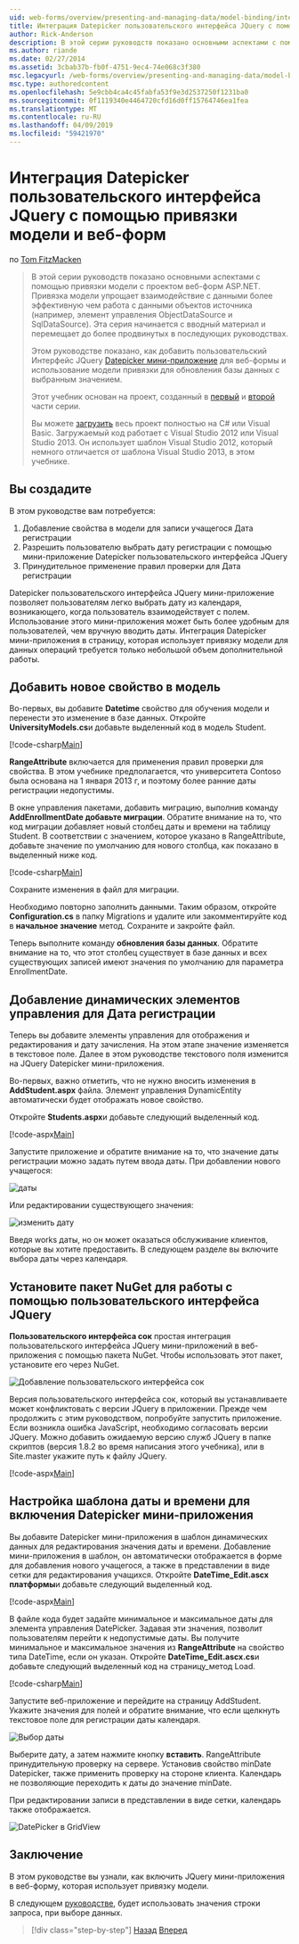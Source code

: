 ```yaml
---
uid: web-forms/overview/presenting-and-managing-data/model-binding/integrating-jquery-ui
title: Интеграция Datepicker пользовательского интерфейса JQuery с помощью привязки модели и веб-форм | Документация Майкрософт
author: Rick-Anderson
description: В этой серии руководств показано основными аспектами с помощью привязки модели с проектом веб-форм ASP.NET. Привязка модели позволяет взаимодействие с данными более прямой-...
ms.author: riande
ms.date: 02/27/2014
ms.assetid: 3cbab37b-fb0f-4751-9ec4-74e068c3f380
msc.legacyurl: /web-forms/overview/presenting-and-managing-data/model-binding/integrating-jquery-ui
msc.type: authoredcontent
ms.openlocfilehash: 5e9cbb4ca4c45fabfa53f9e3d2537250f1231ba0
ms.sourcegitcommit: 0f1119340e4464720cfd16d0ff15764746ea1fea
ms.translationtype: MT
ms.contentlocale: ru-RU
ms.lasthandoff: 04/09/2019
ms.locfileid: "59421970"
---
```

# <a name="integrating-jquery-ui-datepicker-with-model-binding-and-web-forms"></a>Интеграция Datepicker пользовательского интерфейса JQuery с помощью привязки модели и веб-форм

по [Tom FitzMacken](https://github.com/tfitzmac)

> В этой серии руководств показано основными аспектами с помощью привязки модели с проектом веб-форм ASP.NET. Привязка модели упрощает взаимодействие с данными более эффективную чем работа с данными объектов источника (например, элемент управления ObjectDataSource и SqlDataSource). Эта серия начинается с вводный материал и перемещает до более продвинутых в последующих руководствах.
> 
> Этом руководстве показано, как добавить пользовательский Интерфейс JQuery [Datepicker мини-приложение](http://jqueryui.com/datepicker/) для веб-формы и использование модели привязки для обновления базы данных с выбранным значением.
> 
> Этот учебник основан на проект, созданный в [первый](retrieving-data.md) и [второй](updating-deleting-and-creating-data.md) части серии.
> 
> Вы можете [загрузить](https://go.microsoft.com/fwlink/?LinkId=286116) весь проект полностью на C# или Visual Basic. Загружаемый код работает с Visual Studio 2012 или Visual Studio 2013. Он использует шаблон Visual Studio 2012, который немного отличается от шаблона Visual Studio 2013, в этом учебнике.


## <a name="what-youll-build"></a>Вы создадите

В этом руководстве вам потребуется:

1. Добавление свойства в модели для записи учащегося Дата регистрации
2. Разрешить пользователю выбрать дату регистрации с помощью мини-приложение Datepicker пользовательского интерфейса JQuery
3. Принудительное применение правил проверки для Дата регистрации

Datepicker пользовательского интерфейса JQuery мини-приложение позволяет пользователям легко выбрать дату из календаря, возникающего, когда пользователь взаимодействует с полем. Использование этого мини-приложения может быть более удобным для пользователей, чем вручную вводить даты. Интеграция Datepicker мини-приложения в страницу, которая использует привязку модели для данных операций требуется только небольшой объем дополнительной работы.

## <a name="add-a-new-property-to-the-model"></a>Добавить новое свойство в модель

Во-первых, вы добавите **Datetime** свойство для обучения модели и перенести это изменение в базе данных. Откройте **UniversityModels.cs**и добавьте выделенный код в модель Student.

[!code-csharp[Main](integrating-jquery-ui/samples/sample1.cs?highlight=16-18)]

**RangeAttribute** включается для применения правил проверки для свойства. В этом учебнике предполагается, что университета Contoso была основана на 1 января 2013 г, и поэтому более ранние даты регистрации недопустимы.

В окне управления пакетами, добавить миграцию, выполнив команду **AddEnrollmentDate добавьте миграции**. Обратите внимание на то, что код миграции добавляет новый столбец даты и времени на таблицу Student. В соответствии с значением, которое указано в RangeAttribute, добавьте значение по умолчанию для нового столбца, как показано в выделенный ниже код.

[!code-csharp[Main](integrating-jquery-ui/samples/sample2.cs?highlight=11)]

Сохраните изменения в файл для миграции.

Необходимо повторно заполнить данными. Таким образом, откройте **Configuration.cs** в папку Migrations и удалите или закомментируйте код в **начальное значение** метод. Сохраните и закройте файл.

Теперь выполните команду **обновления базы данных**. Обратите внимание на то, что этот столбец существует в базе данных и всех существующих записей имеют значения по умолчанию для параметра EnrollmentDate.

## <a name="add-dynamic-controls-for-enrollment-date"></a>Добавление динамических элементов управления для Дата регистрации

Теперь вы добавите элементы управления для отображения и редактирования и дату зачисления. На этом этапе значение изменяется в текстовое поле. Далее в этом руководстве текстового поля изменится на JQuery Datepicker мини-приложения.

Во-первых, важно отметить, что не нужно вносить изменения в **AddStudent.aspx** файла. Элемент управления DynamicEntity автоматически будет отображать новое свойство.

Откройте **Students.aspx**и добавьте следующий выделенный код.

[!code-aspx[Main](integrating-jquery-ui/samples/sample3.aspx?highlight=13)]

Запустите приложение и обратите внимание на то, что значение даты регистрации можно задать путем ввода даты. При добавлении нового учащегося:

![даты](integrating-jquery-ui/_static/image1.png)

Или редактировании существующего значения:

![изменить дату](integrating-jquery-ui/_static/image2.png)

Введя works даты, но он может оказаться обслуживание клиентов, которые вы хотите предоставить. В следующем разделе вы включите выбора даты через календаря.

## <a name="install-nuget-package-to-work-with-jquery-ui"></a>Установите пакет NuGet для работы с помощью пользовательского интерфейса JQuery

**Пользовательского интерфейса сок** простая интеграция пользовательского интерфейса JQuery мини-приложений в веб-приложения с помощью пакета NuGet. Чтобы использовать этот пакет, установите его через NuGet.

![Добавление пользовательского интерфейса сок](integrating-jquery-ui/_static/image3.png)

Версия пользовательского интерфейса сок, который вы устанавливаете может конфликтовать с версии JQuery в приложении. Прежде чем продолжить с этим руководством, попробуйте запустить приложение. Если возникла ошибка JavaScript, необходимо согласовать версии JQuery. Можно добавить ожидаемую версию служб JQuery в папке скриптов (версия 1.8.2 во время написания этого учебника), или в Site.master укажите путь к файлу JQuery.

[!code-aspx[Main](integrating-jquery-ui/samples/sample4.aspx)]

## <a name="customize-datetime-template-to-include-datepicker-widget"></a>Настройка шаблона даты и времени для включения Datepicker мини-приложения

Вы добавите Datepicker мини-приложения в шаблон динамических данных для редактирования значения даты и времени. Добавление мини-приложения в шаблон, он автоматически отображается в форме для добавления нового учащегося, а также в представлении в виде сетки для редактирования учащихся. Откройте **DateTime\_Edit.ascx платформы**и добавьте следующий выделенный код.

[!code-aspx[Main](integrating-jquery-ui/samples/sample5.aspx?highlight=3)]

В файле кода будет задайте минимальное и максимальное даты для элемента управления DatePicker. Задавая эти значения, позволит пользователям перейти к недопустимые даты. Вы получите минимальное и максимальное значения из **RangeAttribute** на свойство типа DateTime, если он указан. Откройте **DateTime\_Edit.ascx.cs**и добавьте следующий выделенный код на страницу\_метод Load.

[!code-csharp[Main](integrating-jquery-ui/samples/sample6.cs?highlight=9-14)]

Запустите веб-приложение и перейдите на страницу AddStudent. Укажите значения для полей и обратите внимание, что если щелкнуть текстовое поле для регистрации даты календаря.

![Выбор даты](integrating-jquery-ui/_static/image4.png)

Выберите дату, а затем нажмите кнопку **вставить**. RangeAttribute принудительную проверку на сервере. Установив свойство minDate Datepicker, также применить проверку на стороне клиента. Календарь не позволяющие переходить к даты до значение minDate.

При редактировании записи в представлении в виде сетки, календарь также отображается.

![DatePicker в GridView](integrating-jquery-ui/_static/image5.png)

## <a name="conclusion"></a>Заключение

В этом руководстве вы узнали, как включить JQuery мини-приложения в веб-форму, которая использует привязку модели.

В следующем [руководстве](using-query-string-values-to-retrieve-data.md), будет использовать значения строки запроса, при выборе данных.

> [!div class="step-by-step"]
> [Назад](sorting-paging-and-filtering-data.md)
> [Вперед](using-query-string-values-to-retrieve-data.md)
